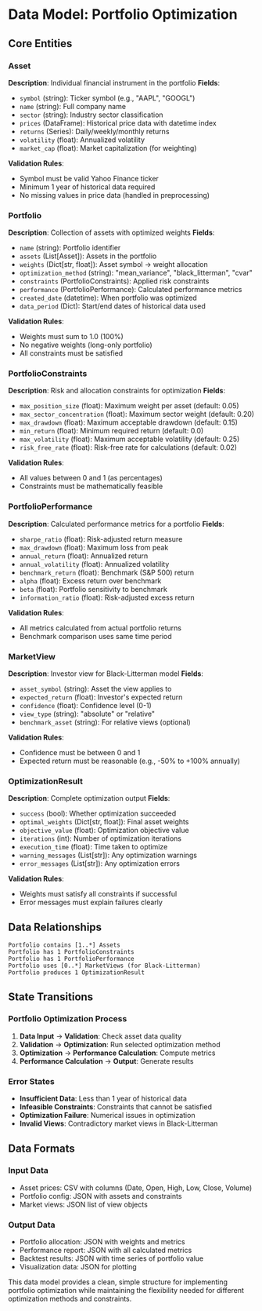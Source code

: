 # Data Model: Portfolio Optimization

## Core Entities

### Asset
**Description**: Individual financial instrument in the portfolio
**Fields**:
- `symbol` (string): Ticker symbol (e.g., "AAPL", "GOOGL")
- `name` (string): Full company name
- `sector` (string): Industry sector classification
- `prices` (DataFrame): Historical price data with datetime index
- `returns` (Series): Daily/weekly/monthly returns
- `volatility` (float): Annualized volatility
- `market_cap` (float): Market capitalization (for weighting)

**Validation Rules**:
- Symbol must be valid Yahoo Finance ticker
- Minimum 1 year of historical data required
- No missing values in price data (handled in preprocessing)

### Portfolio
**Description**: Collection of assets with optimized weights
**Fields**:
- `name` (string): Portfolio identifier
- `assets` (List[Asset]): Assets in the portfolio
- `weights` (Dict[str, float]): Asset symbol -> weight allocation
- `optimization_method` (string): "mean_variance", "black_litterman", "cvar"
- `constraints` (PortfolioConstraints): Applied risk constraints
- `performance` (PortfolioPerformance): Calculated performance metrics
- `created_date` (datetime): When portfolio was optimized
- `data_period` (Dict): Start/end dates of historical data used

**Validation Rules**:
- Weights must sum to 1.0 (100%)
- No negative weights (long-only portfolio)
- All constraints must be satisfied

### PortfolioConstraints
**Description**: Risk and allocation constraints for optimization
**Fields**:
- `max_position_size` (float): Maximum weight per asset (default: 0.05)
- `max_sector_concentration` (float): Maximum sector weight (default: 0.20)
- `max_drawdown` (float): Maximum acceptable drawdown (default: 0.15)
- `min_return` (float): Minimum required return (default: 0.0)
- `max_volatility` (float): Maximum acceptable volatility (default: 0.25)
- `risk_free_rate` (float): Risk-free rate for calculations (default: 0.02)

**Validation Rules**:
- All values between 0 and 1 (as percentages)
- Constraints must be mathematically feasible

### PortfolioPerformance
**Description**: Calculated performance metrics for a portfolio
**Fields**:
- `sharpe_ratio` (float): Risk-adjusted return measure
- `max_drawdown` (float): Maximum loss from peak
- `annual_return` (float): Annualized return
- `annual_volatility` (float): Annualized volatility
- `benchmark_return` (float): Benchmark (S&P 500) return
- `alpha` (float): Excess return over benchmark
- `beta` (float): Portfolio sensitivity to benchmark
- `information_ratio` (float): Risk-adjusted excess return

**Validation Rules**:
- All metrics calculated from actual portfolio returns
- Benchmark comparison uses same time period

### MarketView
**Description**: Investor view for Black-Litterman model
**Fields**:
- `asset_symbol` (string): Asset the view applies to
- `expected_return` (float): Investor's expected return
- `confidence` (float): Confidence level (0-1)
- `view_type` (string): "absolute" or "relative"
- `benchmark_asset` (string): For relative views (optional)

**Validation Rules**:
- Confidence must be between 0 and 1
- Expected return must be reasonable (e.g., -50% to +100% annually)

### OptimizationResult
**Description**: Complete optimization output
**Fields**:
- `success` (bool): Whether optimization succeeded
- `optimal_weights` (Dict[str, float]): Final asset weights
- `objective_value` (float): Optimization objective value
- `iterations` (int): Number of optimization iterations
- `execution_time` (float): Time taken to optimize
- `warning_messages` (List[str]): Any optimization warnings
- `error_messages` (List[str]): Any optimization errors

**Validation Rules**:
- Weights must satisfy all constraints if successful
- Error messages must explain failures clearly

## Data Relationships

```
Portfolio contains [1..*] Assets
Portfolio has 1 PortfolioConstraints
Portfolio has 1 PortfolioPerformance
Portfolio uses [0..*] MarketViews (for Black-Litterman)
Portfolio produces 1 OptimizationResult
```

## State Transitions

### Portfolio Optimization Process
1. **Data Input** → **Validation**: Check asset data quality
2. **Validation** → **Optimization**: Run selected optimization method
3. **Optimization** → **Performance Calculation**: Compute metrics
4. **Performance Calculation** → **Output**: Generate results

### Error States
- **Insufficient Data**: Less than 1 year of historical data
- **Infeasible Constraints**: Constraints that cannot be satisfied
- **Optimization Failure**: Numerical issues in optimization
- **Invalid Views**: Contradictory market views in Black-Litterman

## Data Formats

### Input Data
- Asset prices: CSV with columns (Date, Open, High, Low, Close, Volume)
- Portfolio config: JSON with assets and constraints
- Market views: JSON list of view objects

### Output Data
- Portfolio allocation: JSON with weights and metrics
- Performance report: JSON with all calculated metrics
- Backtest results: JSON with time series of portfolio value
- Visualization data: JSON for plotting

This data model provides a clean, simple structure for implementing portfolio optimization while maintaining the flexibility needed for different optimization methods and constraints.